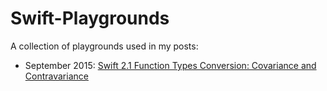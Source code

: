 # Swift-Playgrounds

A collection of playgrounds used in my posts:

* September 2015: [Swift 2.1 Function Types Conversion: Covariance and Contravariance](http://uraimo.com/2015/09/29/Swift2.1-Function-Types-Conversion-Covariance-Contravariance/)

